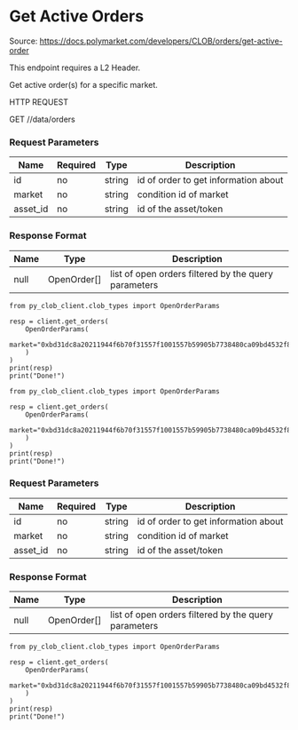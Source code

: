 # Get Active Orders
Source: https://docs.polymarket.com/developers/CLOB/orders/get-active-order




This endpoint requires a L2 Header.

Get active order(s) for a specific market.

HTTP REQUEST

GET //data/orders

### Request Parameters

| Name | Required | Type | Description |
| --- | --- | --- | --- |
| id | no | string | id of order to get information about |
| market | no | string | condition id of market |
| asset_id | no | string | id of the asset/token |

### Response Format

| Name | Type | Description |
| --- | --- | --- |
| null | OpenOrder[] | list of open orders filtered by the query parameters |

```code
from py_clob_client.clob_types import OpenOrderParams

resp = client.get_orders(
    OpenOrderParams(
        market="0xbd31dc8a20211944f6b70f31557f1001557b59905b7738480ca09bd4532f84af",
    )
)
print(resp)
print("Done!")

```



```code
from py_clob_client.clob_types import OpenOrderParams

resp = client.get_orders(
    OpenOrderParams(
        market="0xbd31dc8a20211944f6b70f31557f1001557b59905b7738480ca09bd4532f84af",
    )
)
print(resp)
print("Done!")

```

### ​Request Parameters

| Name | Required | Type | Description |
| --- | --- | --- | --- |
| id | no | string | id of order to get information about |
| market | no | string | condition id of market |
| asset_id | no | string | id of the asset/token |

### ​Response Format

| Name | Type | Description |
| --- | --- | --- |
| null | OpenOrder[] | list of open orders filtered by the query parameters |

```code
from py_clob_client.clob_types import OpenOrderParams

resp = client.get_orders(
    OpenOrderParams(
        market="0xbd31dc8a20211944f6b70f31557f1001557b59905b7738480ca09bd4532f84af",
    )
)
print(resp)
print("Done!")

```

